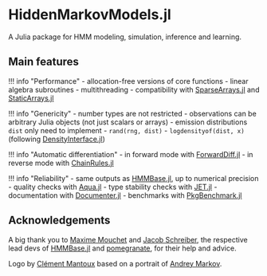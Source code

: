 # HiddenMarkovModels.jl

A Julia package for HMM modeling, simulation, inference and learning.

## Main features

!!! info "Performance"
    - allocation-free versions of core functions
    - linear algebra subroutines
    - multithreading
    - compatibility with [SparseArrays.jl](https://github.com/JuliaSparse/SparseArrays.jl) and [StaticArrays.jl](https://github.com/JuliaArrays/StaticArrays.jl)

!!! info "Genericity"
    - number types are not restricted
    - observations can be arbitrary Julia objects (not just scalars or arrays)
    - emission distributions `dist` only need to implement
      - `rand(rng, dist)`
      - `logdensityof(dist, x)` (following [DensityInterface.jl](https://github.com/JuliaMath/DensityInterface.jl))

!!! info "Automatic differentiation"
    - in forward mode with [ForwardDiff.jl](https://github.com/JuliaDiff/ForwardDiff.jl)
    - in reverse mode with [ChainRules.jl](https://github.com/JuliaDiff/ChainRules.jl)

!!! info "Reliability"
    - same outputs as [HMMBase.jl](https://github.com/maxmouchet/HMMBase.jl), up to numerical precision
    - quality checks with [Aqua.jl](https://github.com/JuliaTesting/Aqua.jl)
    - type stability checks with [JET.jl](https://github.com/aviatesk/JET.jl)
    - documentation with [Documenter.jl](https://github.com/JuliaDocs/Documenter.jl)
    - benchmarks with [PkgBenchmark.jl](https://github.com/JuliaCI/PkgBenchmark.jl)

## Acknowledgements

A big thank you to [Maxime Mouchet](https://www.maxmouchet.com/) and [Jacob Schreiber](https://jmschrei.github.io/), the respective lead devs of [HMMBase.jl](https://github.com/maxmouchet/HMMBase.jl) and [pomegranate](https://github.com/jmschrei/pomegranate), for their help and advice.

Logo by [Clément Mantoux](https://cmantoux.github.io/) based on a portrait of [Andrey Markov](https://en.wikipedia.org/wiki/Andrey_Markov).